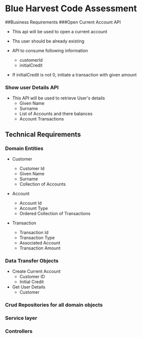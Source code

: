# Blue Harvest Code Assessment 

##Business Requirements
###Open Current Account API
  * This api will be used to open a current account
  * Ths user should be already existing
  * API to consume following information
    *  customerId
    * initialCredit
        
  * If initialCredit is not 0, initiate a transaction with given amount
        
### Show user Details API

  * This API will be used to retrieve User's details
    * Given Name
    * Surname
    * List of Accounts and there balances
    * Account Transactions

## Technical Requirements
### Domain Entities
 * Customer
    * Customer Id
    * Given Name
    * Surname
    * Collection of Accounts
    
 * Account
    * Account Id
    * Account Type
    * Ordered Collection of Transactions
 * Transaction
    * Transaction Id
    * Transaction Type
    * Associated Account
    * Transaction Amount
    
 ### Data Transfer Objects
 * Create Current Account
    * Customer ID
    * Initial Credit
 * Get User Details
    * Customer
  
    
 ### Crud Repositories for all domain objects
 ### Service layer 
 ### Controllers